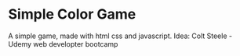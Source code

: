 # Simple Color Game
A simple game, made with html css and javascript.
Idea: Colt Steele - Udemy web developter bootcamp
